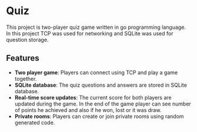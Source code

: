 # Quiz

This project is two-player quiz game written in go programming language. In this project TCP was used for networking and SQLite was used for question storage.

## Features
- **Two player game**: Players can connect using TCP and play a game together.
- **SQLite database**: The quiz questions and answers are stored in SQLite database.
- **Real-time score updates**: The current score for both players are updated during the game. In the end of the game player can see number of points he achieved and also if he won, lost or it was draw.
- **Private rooms**: Players can create or join private rooms using random generated code.
